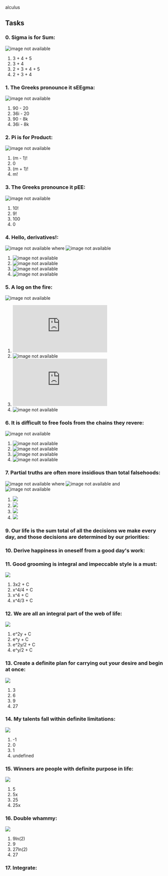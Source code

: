 alculus

## Tasks

### 0. Sigma is for Sum:
![image not available](https://latex.codecogs.com/gif.latex?\sum_{i=2}^{5}&space;i)
1. 3 + 4 + 5
2. 3 + 4
3. 2 + 3 + 4 + 5
4. 2 + 3 + 4

### 1. The Greeks pronounce it sEEgma:
![image not available](https://latex.codecogs.com/gif.latex?\sum_{k=1}^{4}&space;9i&space;-&space;2k)
1. 90 - 20
2. 36i - 20
3. 90 - 8k
4. 36i - 8k

### 2. Pi is for Product:
![image not available](https://latex.codecogs.com/gif.latex?\prod_{i&space;=&space;1}^{m}&space;i)
1. (m - 1)!
2. 0
3. (m + 1)!
4. m!

### 3. The Greeks pronounce it pEE:
![image not available](https://latex.codecogs.com/gif.latex?\prod_{i&space;=&space;0}^{10}&space;i)
1. 10!
2. 9!
3. 100
4. 0

### 4. Hello, derivatives!:
![image not available](https://latex.codecogs.com/gif.latex?\frac{dy}{dx}) where ![image not available](https://latex.codecogs.com/gif.latex?y&space;=&space;x^4&space;+&space;3x^3&space;-&space;5x&space;+&space;1)
1. ![image not available](https://latex.codecogs.com/gif.latex?3x^3&space;+&space;6x^2&space;-4)
2. ![image not available](https://latex.codecogs.com/gif.latex?4x^3&space;+&space;6x^2&space;-&space;5)
3. ![image not available](https://latex.codecogs.com/gif.latex?4x^3&space;+&space;9x^2&space;-&space;5)
4. ![image not available](https://latex.codecogs.com/gif.latex?4x^3&space;+&space;9x^2&space;-&space;4)

### 5. A log on the fire:
![image not available](https://latex.codecogs.com/gif.latex?\frac{d&space;(xln(x))}{dx})
1. ![image not available](https://latex.codecogs.com/gif.latex?ln(x))
2. ![image not available](https://latex.codecogs.com/gif.latex?\frac{1}{x}%20+%201)
3. ![image not available](https://latex.codecogs.com/gif.latex?ln(x)%20+%201)
4. ![image not available](https://latex.codecogs.com/gif.latex?\frac{1}{x})

### 6. It is difficult to free fools from the chains they revere:
![image not available](https://latex.codecogs.com/gif.latex?\frac{d&space;(ln(x^2))}{dx})
1. ![image not available](https://latex.codecogs.com/gif.latex?\frac{2}{x})
2. ![image not available](https://latex.codecogs.com/gif.latex?\frac{1}{x^2})
3. ![image not available](https://latex.codecogs.com/gif.latex?\frac{2}{x^2})
4. ![image not available](https://latex.codecogs.com/gif.latex?\frac{1}{x})

### 7. Partial truths are often more insidious than total falsehoods:
![image not available](https://latex.codecogs.com/gif.latex?\frac{\partial}{\partial&space;y}&space;f(x,&space;y)) where ![image not available](https://latex.codecogs.com/gif.latex?f(x,&space;y)&space;=&space;e^{xy}) and ![image not available](https://latex.codecogs.com/gif.latex?\frac{\partial&space;x}{\partial&space;y}=\frac{\partial&space;y}{\partial&space;x}=0)
1. ![](https://latex.codecogs.com/gif.latex?e^{xy})
2. ![](https://latex.codecogs.com/gif.latex?ye^{xy})
3. ![](https://latex.codecogs.com/gif.latex?xe^{xy})
4. ![](https://latex.codecogs.com/gif.latex?e^{x})

### 9. Our life is the sum total of all the decisions we make every day, and those decisions are determined by our priorities:
### 10. Derive happiness in oneself from a good day's work:
### 11. Good grooming is integral and impeccable style is a must:
![](https://s3.eu-west-3.amazonaws.com/hbtn.intranet/uploads/medias/2019/6/ada047ad4cbee23dfed8.gif?X-Amz-Algorithm=AWS4-HMAC-SHA256&X-Amz-Credential=AKIA4MYA5JM5DUTZGMZG%2F20231214%2Feu-west-3%2Fs3%2Faws4_request&X-Amz-Date=20231214T191437Z&X-Amz-Expires=86400&X-Amz-SignedHeaders=host&X-Amz-Signature=98f3dbfefbdede54e06148e060adbdffbe4d76887ff584b5a2c3714932873536)
1. 3x2 + C
2. x^4/4 + C
3. x^4 + C
4. x^4/3 + C

### 12. We are all an integral part of the web of life:
![](https://s3.eu-west-3.amazonaws.com/hbtn.intranet/uploads/medias/2019/6/9ed107b0dcdde8dd49ac.gif?X-Amz-Algorithm=AWS4-HMAC-SHA256&X-Amz-Credential=AKIA4MYA5JM5DUTZGMZG%2F20231214%2Feu-west-3%2Fs3%2Faws4_request&X-Amz-Date=20231214T191437Z&X-Amz-Expires=86400&X-Amz-SignedHeaders=host&X-Amz-Signature=c566dbab5b2e2bac057245a4c0e912b206793ac32339ee53a38b91b1bd60f3cc)
1. e^2y + C
2. e^y + C
3. e^2y/2 + C
4. e^y/2 + C

### 13. Create a definite plan for carrying out your desire and begin at once:
![](https://s3.eu-west-3.amazonaws.com/hbtn.intranet/uploads/medias/2019/6/b94ec3cf3ae61acd0275.gif?X-Amz-Algorithm=AWS4-HMAC-SHA256&X-Amz-Credential=AKIA4MYA5JM5DUTZGMZG%2F20231214%2Feu-west-3%2Fs3%2Faws4_request&X-Amz-Date=20231214T191437Z&X-Amz-Expires=86400&X-Amz-SignedHeaders=host&X-Amz-Signature=c3df9dbb162ce3b547406332681c31e8594368154fefd1e337ff5942f1c1e129)
1. 3
2. 6
3. 9
4. 27

### 14. My talents fall within definite limitations:
![](https://s3.eu-west-3.amazonaws.com/hbtn.intranet/uploads/medias/2019/6/44057bed4938503a9978.gif?X-Amz-Algorithm=AWS4-HMAC-SHA256&X-Amz-Credential=AKIA4MYA5JM5DUTZGMZG%2F20231214%2Feu-west-3%2Fs3%2Faws4_request&X-Amz-Date=20231214T191437Z&X-Amz-Expires=86400&X-Amz-SignedHeaders=host&X-Amz-Signature=a6d6c8a96322f8107feaa5b231af465e9246374bfcaa801f600d972026d77f85)
1. -1
2. 0
3. 1
4. undefined

### 15. Winners are people with definite purpose in life:
![](https://s3.eu-west-3.amazonaws.com/hbtn.intranet/uploads/medias/2019/6/3d88d653f3ba869b43b1.gif?X-Amz-Algorithm=AWS4-HMAC-SHA256&X-Amz-Credential=AKIA4MYA5JM5DUTZGMZG%2F20231214%2Feu-west-3%2Fs3%2Faws4_request&X-Amz-Date=20231214T191437Z&X-Amz-Expires=86400&X-Amz-SignedHeaders=host&X-Amz-Signature=2f5db9db50193b40a00b02f78f999d9bf4f953df0d5f754fbabed057af78db64)
1. 5
2. 5x
3. 25
4. 25x

### 16. Double whammy:
![](https://s3.eu-west-3.amazonaws.com/hbtn.intranet/uploads/medias/2019/6/a2409c32448118661d05.gif?X-Amz-Algorithm=AWS4-HMAC-SHA256&X-Amz-Credential=AKIA4MYA5JM5DUTZGMZG%2F20231214%2Feu-west-3%2Fs3%2Faws4_request&X-Amz-Date=20231214T191437Z&X-Amz-Expires=86400&X-Amz-SignedHeaders=host&X-Amz-Signature=8a37fc3b1d05e15a5f50d582e6e578105af9c3423d74a63771461261f54fc686)
1. 9ln(2)
2. 9
3. 27ln(2)
4. 27

### 17. Integrate:
